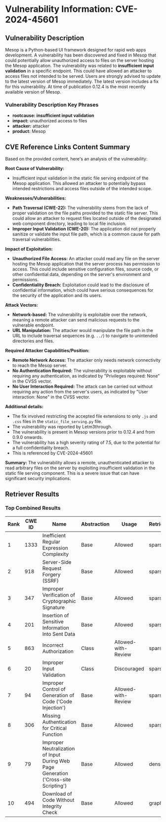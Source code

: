 # Vulnerability Information: CVE-2024-45601

## Vulnerability Description
Mesop is a Python-based UI framework designed for rapid web apps development. A vulnerability has been discovered and fixed in Mesop that could potentially allow unauthorized access to files on the server hosting the Mesop application. The vulnerability was related to **insufficient input validation** in a specific endpoint. This could have allowed an attacker to access files not intended to be served. Users are strongly advised to update to the latest version of Mesop immediately. The latest version includes a fix for this vulnerability. At time of publication 0.12.4 is the most recently available version of Mesop.

### Vulnerability Description Key Phrases
- **rootcause:** **insufficient input validation**
- **impact:** unauthorized access to files
- **attacker:** attacker
- **product:** Mesop

## CVE Reference Links Content Summary
Based on the provided content, here's an analysis of the vulnerability:

**Root Cause of Vulnerability:**
- Insufficient input validation in the static file serving endpoint of the Mesop application. This allowed an attacker to potentially bypass intended restrictions and access files outside of the intended scope.

**Weaknesses/Vulnerabilities:**
- **Path Traversal (CWE-22):** The vulnerability stems from the lack of proper validation on the file paths provided to the static file server. This could allow an attacker to request files located outside of the designated web component directory, leading to local file inclusion.
- **Improper Input Validation (CWE-20):** The application did not properly sanitize or validate the input file path, which is a common cause for path traversal vulnerabilities.

**Impact of Exploitation:**
- **Unauthorized File Access:** An attacker could read any file on the server hosting the Mesop application that the server process has permission to access. This could include sensitive configuration files, source code, or other confidential data, depending on the server's environment and permissions.
- **Confidentiality Breach:** Exploitation could lead to the disclosure of confidential information, which could have serious consequences for the security of the application and its users.

**Attack Vectors:**
- **Network-based:** The vulnerability is exploitable over the network, meaning a remote attacker can send malicious requests to the vulnerable endpoint.
- **URL Manipulation:** The attacker would manipulate the file path in the URL to include traversal sequences (e.g. `../`) to navigate to unintended directories and files.

**Required Attacker Capabilities/Position:**
- **Remote Network Access:** The attacker only needs network connectivity to reach the Mesop server.
- **No Authentication Required:** The vulnerability is exploitable without requiring any authentication, as indicated by "Privileges required: None" in the CVSS vector.
- **No User Interaction Required:** The attack can be carried out without requiring any action from the server's users, as indicated by "User interaction: None" in the CVSS vector.

**Additional details:**
- The fix involved restricting the accepted file extensions to only `.js` and `.css` files in the `static_file_serving.py` file.
- The vulnerability was reported by Letm3through.
- The vulnerability is present in Mesop versions prior to 0.12.4 and from 0.9.0 onwards.
- The vulnerability has a high severity rating of 7.5, due to the potential for a full confidentiality breach.
- This is referenced by CVE-2024-45601

**Summary:**
The vulnerability allows a remote, unauthenticated attacker to read arbitrary files on the server by exploiting insufficient validation in the static file serving component. This is a severe issue that can have significant security implications.

## Retriever Results

### Top Combined Results

| Rank | CWE ID | Name | Abstraction | Usage  | Retrievers | Individual Scores |
|------|--------|------|-------------|-------|------------|-------------------|
| 1 | 1333 | Inefficient Regular Expression Complexity | Base | Allowed | sparse | 0.556 |
| 2 | 918 | Server-Side Request Forgery (SSRF) | Base | Allowed | sparse | 0.552 |
| 3 | 347 | Improper Verification of Cryptographic Signature | Base | Allowed | sparse | 0.552 |
| 4 | 201 | Insertion of Sensitive Information Into Sent Data | Base | Allowed | sparse | 0.551 |
| 5 | 863 | Incorrect Authorization | Class | Allowed-with-Review | sparse | 0.551 |
| 6 | 20 | Improper Input Validation | Class | Discouraged | sparse | 0.546 |
| 7 | 94 | Improper Control of Generation of Code ('Code Injection') | Base | Allowed-with-Review | sparse | 0.545 |
| 8 | 306 | Missing Authentication for Critical Function | Base | Allowed | sparse | 0.544 |
| 9 | 79 | Improper Neutralization of Input During Web Page Generation ('Cross-site Scripting') | Base | Allowed | dense | 0.504 |
| 10 | 494 | Download of Code Without Integrity Check | Base | Allowed | graph | 0.002 |


